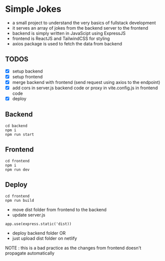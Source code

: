 # Simple Jokes
- a small project to understand the very basics of fullstack development
- it serves an array of jokes from the backend server to the frontend
- backend is simply written in JavaScipt using ExpressJS
- frontend is ReactJS and TailwindCSS for styling
- axios package is used to fetch the data from backend
  
## TODOS
- [x] setup backend
- [x] setup frontend
- [x] merge backend with frontend (send request using axios to the endpoint)
- [x] add cors in server.js backend code or proxy in vite.config.js in frontend code
- [x] deploy

## Backend
```
cd backend
npm i
npm run start
```

## Frontend
```
cd frontend
npm i
npm run dev
```

## Deploy
```
cd frontend
npm run build
```
- move dist folder from frontend to the backend 
- update server.js
```
app.use(express.static('dist))
```
- deploy backend folder OR
- just upload dist folder on netlify

NOTE : this is a bad practice as the changes from frontend doesn't propagate automatically
